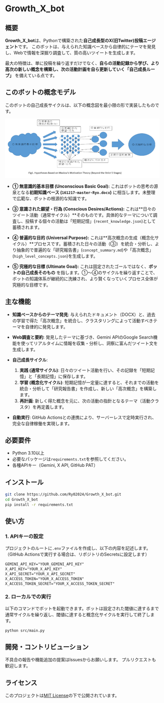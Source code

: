 # Growth_X_bot

## 概要

**Growth_X_bot**は、Pythonで構築された**自己成長型のX(旧Twitter)投稿エージェント**です。
このボットは、与えられた知識ベースから自律的にテーマを発見し、Webで情報を深掘り調査して、質の高いツイートを生成します。

最大の特徴は、単に投稿を繰り返すだけでなく、**自らの活動記録から学び、より高次の新しい概念を構築し、次の活動計画を自ら更新していく「自己成長ループ」** を備えている点です。

## このボットの概念モデル

このボットの自己成長サイクルは、以下の概念図を最小限の形で実装したものです。

![ボットの概念モデル](./docs/conceptual_model.png)

*   **① 無意識的基本目標 (Unconscious Basic Goal):**
    これはボットの思考の源泉となる**初期知識ベース (`161217-master-Ryo.docx`)** に相当します。未整理で広範な、ボットの根源的な知識です。

*   **③ 意識された願望・行為 (Conscious Desires/Actions):**
    これは**日々のツイート活動（通常サイクル）**そのものです。具体的なテーマについて調査し、投稿する個々の活動は「短期記憶」(`recent_knowledge.json`)として蓄積されます。

*   **④ 普遍的な目的 (Universal Purpose):**
    これは**高次概念の生成（概念化サイクル）**プロセスです。蓄積された日々の活動（③）を統合・分析し、より抽象的で普遍的な「研究報告書」(`concept_summary.md`)や「高次概念」(`high_level_concepts.json`)を生成します。

*   **⑤ 究極的な目標 (Ultimate Goal):**
    これは固定されたゴールではなく、**ボットの自己成長そのもの** を指します。①〜④のサイクルを繰り返すことで、ボットの知識体系が継続的に洗練され、より賢くなっていくプロセス全体が究極的な目標です。

## 主な機能

*   **知識ベースからのテーマ発見**:
    与えられたドキュメント（DOCX）と、過去の学習で得た「高次概念」を統合し、クラスタリングによって活動すべきテーマを自律的に発見します。

*   **Web調査と要約**:
    発見したテーマに基づき、Gemini APIのGoogle Search機能を使ってリアルタイムに情報を収集・分析し、洞察に富んだツイート文を生成します。

*   **自己成長サイクル**:
    1.  **実践 (通常サイクル)**: 日々のツイート活動を行い、その記録を「短期記憶」と「長期記憶」に保存します。
    2.  **学習 (概念化サイクル)**: 短期記憶が一定量に達すると、それまでの活動を統合・分析して「研究報告書」を作成し、新しい「高次概念」を構築します。
    3.  **再計画**: 新しく得た概念を元に、次の活動の指針となるテーマ（活動クラスタ）を再定義します。

*   **自動実行**:
    GitHub Actionsとの連携により、サーバーレスで定時実行され、完全な自律稼働を実現します。

## 必要要件

*   Python 3.10以上
*   必要なパッケージは`requirements.txt`を参照してください。
*   各種APIキー（Gemini, X API, GitHub PAT）

## インストール

```bash
git clone https://github.com/Ry02024/Growth_X_bot.git
cd Growth_X_bot
pip install -r requirements.txt
```

## 使い方

### 1. APIキーの設定

プロジェクトのルートに`.env`ファイルを作成し、以下の内容を記述します。
（GitHub Actionsで実行する場合は、リポジトリのSecretsに設定します）

```
GEMINI_API_KEY="YOUR_GEMINI_API_KEY"
X_API_KEY="YOUR_X_API_KEY"
X_API_SECRET="YOUR_X_API_SECRET"
X_ACCESS_TOKEN="YOUR_X_ACCESS_TOKEN"
X_ACCESS_TOKEN_SECRET="YOUR_X_ACCESS_TOKEN_SECRET"
```

### 2. ローカルでの実行

以下のコマンドでボットを起動できます。ボットは設定された閾値に達するまで通常サイクルを繰り返し、閾値に達すると概念化サイクルを実行して終了します。

```bash
python src/main.py
```

## 開発・コントリビューション

不具合の報告や機能追加の提案はIssuesからお願いします。
プルリクエストも歓迎します。

## ライセンス

このプロジェクトは[MIT License](LICENSE)の下で公開されています。
